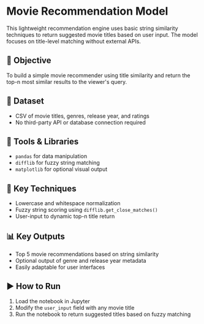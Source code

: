 # Movie Recommendation Model

This lightweight recommendation engine uses basic string similarity techniques to return suggested movie titles based on user input. The model focuses on title-level matching without external APIs.

## 🎯 Objective

To build a simple movie recommender using title similarity and return the top-n most similar results to the viewer's query.

## 📁 Dataset

- CSV of movie titles, genres, release year, and ratings
- No third-party API or database connection required

## 🔧 Tools & Libraries

- `pandas` for data manipulation  
- `difflib` for fuzzy string matching  
- `matplotlib` for optional visual output

## 🔬 Key Techniques

- Lowercase and whitespace normalization  
- Fuzzy string scoring using `difflib.get_close_matches()`  
- User-input to dynamic top-n title return

## 📊 Key Outputs

- Top 5 movie recommendations based on string similarity  
- Optional output of genre and release year metadata  
- Easily adaptable for user interfaces

## ▶️ How to Run

1. Load the notebook in Jupyter  
2. Modify the `user_input` field with any movie title  
3. Run the notebook to return suggested titles based on fuzzy matching
